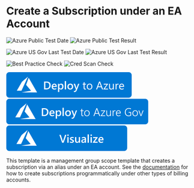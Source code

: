 # Create a Subscription under an EA Account

![Azure Public Test Date](https://azurequickstartsservice.blob.core.windows.net/badges/managementgroup-deployments/create-subscription/PublicLastTestDate.svg)
![Azure Public Test Result](https://azurequickstartsservice.blob.core.windows.net/badges/managementgroup-deployments/create-subscription/PublicDeployment.svg)

![Azure US Gov Last Test Date](https://azurequickstartsservice.blob.core.windows.net/badges/managementgroup-deployments/create-subscription/FairfaxLastTestDate.svg)
![Azure US Gov Last Test Result](https://azurequickstartsservice.blob.core.windows.net/badges/managementgroup-deployments/create-subscription/FairfaxDeployment.svg)

![Best Practice Check](https://azurequickstartsservice.blob.core.windows.net/badges/managementgroup-deployments/create-subscription/BestPracticeResult.svg)
![Cred Scan Check](https://azurequickstartsservice.blob.core.windows.net/badges/managementgroup-deployments/create-subscription/CredScanResult.svg)

[![Deploy To Azure](https://raw.githubusercontent.com/Azure/azure-quickstart-templates/master/1-CONTRIBUTION-GUIDE/images/deploytoazure.svg?sanitize=true)](https://portal.azure.com/#create/Microsoft.Template/uri/https%3A%2F%2Fraw.githubusercontent.com%2FAzure%2Fazure-quickstart-templates%2Fmaster%2Fmanagementgroup-deployments%2Fcreate-subscription%2Fazuredeploy.json)
[![Deploy To Azure US Gov](https://raw.githubusercontent.com/Azure/azure-quickstart-templates/master/1-CONTRIBUTION-GUIDE/images/deploytoazuregov.svg?sanitize=true)](https://portal.azure.us/#create/Microsoft.Template/uri/https%3A%2F%2Fraw.githubusercontent.com%2FAzure%2Fazure-quickstart-templates%2Fmaster%2Fmanagementgroup-deployments%2Fcreate-subscription%2Fazuredeploy.json)
[![Visualize](https://raw.githubusercontent.com/Azure/azure-quickstart-templates/master/1-CONTRIBUTION-GUIDE/images/visualizebutton.svg?sanitize=true)](http://armviz.io/#/?load=https%3A%2F%2Fraw.githubusercontent.com%2FAzure%2Fazure-quickstart-templates%2Fmaster%2Fmanagementgroup-deployments%2Fcreate-subscription%2Fazuredeploy.json)

This template is a management group scope template that creates a subscription via an alias under an EA account.  See the [documentation](https://docs.microsoft.com/en-us/azure/cost-management-billing/manage/programmatically-create-subscription) for how to create subscriptions programmatically under other types of billing accounts.
